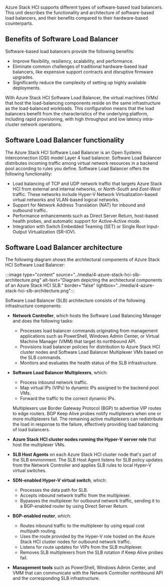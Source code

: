 Azure Stack HCI supports different types of software-based load balancers. This unit describes the functionality and architecture of software-based load balancers, and their benefits compared to their hardware-based counterparts.

## Benefits of Software Load Balancer

Software-based load balancers provide the following benefits:

- Improve flexibility, resiliency, scalability, and performance.
- Eliminate common challenges of traditional hardware-based load balancers, like expensive support contracts and disruptive firmware upgrades.
- Significantly reduce the complexity of setting up highly available deployments.

With Azure Stack HCI Software Load Balancer, the virtual machines (VMs) that host the load-balancing components reside on the same infrastructure as the load-balanced workloads. This configuration means that the load balancers benefit from the characteristics of the underlying platform, including rapid provisioning, with high throughput and low latency intra-cluster network operations.

## Software Load Balancer functionality

The Azure Stack HCI Software Load Balancer is an Open Systems Interconnection (OSI) model Layer 4 load balancer. Software Load Balancer distributes incoming traffic among virtual network resources in a backend pool according to rules you define. Software Load Balancer offers the following functionality:

- Load balancing of TCP and UDP network traffic that targets Azure Stack HCI from external and internal networks, or *North-South* and *East-West* traffic. These networks include Hyper-V Network Virtualization-based virtual networks and VLAN-based logical networks.
- Support for Network Address Translation (NAT) for inbound and outbound traffic.
- Performance enhancements such as Direct Server Return, host-based health probes, and automatic support for Active-Active mode.
- Integration with Switch Embedded Teaming (SET) or Single Root Input-Output Virtualization (SR-IOV).

## Software Load Balancer architecture

The following diagram shows the architectural components of Azure Stack HCI Software Load Balancer:

:::image type="content" source="../media/4-azure-stack-hci-slb-architecture.png" alt-text="Diagram depicting the architectural components of an Azure Stack HCI SLB." border="false" lightbox="../media/4-azure-stack-hci-slb-architecture.png":::

Software Load Balancer (SLB) architecture consists of the following infrastructure components:

- **Network Controller**, which hosts the Software Load Balancing Manager and does the following tasks:

  - Processes load balancer commands originating from management applications such as PowerShell, Windows Admin Center, or Virtual Machine Manager (VMM) that target its northbound API.
  - Provisions load balancer policies for distribution to Azure Stack HCI cluster nodes and Software Load Balancer Multiplexer VMs based on the SLB commands.
  - Monitors and evaluates the health status of the SLB infrastructure.

- **Software Load Balancer Multiplexers**, which:

  - Process inbound network traffic.
  - Map virtual IPs (VIPs) to dynamic IPs assigned to the backend pool VMs.
  - Forward the traffic to the correct dynamic IPs.

  Multiplexers use Border Gateway Protocol (BGP) to advertise VIP routes to edge routers. BGP Keep Alive probes notify multiplexers when one or more multiplexers fail. The remaining active multiplexers can redistribute the load in response to the failure, effectively providing load balancing of load balancers.

- **Azure Stack HCI cluster nodes running the Hyper-V server role** that host the multiplexer VMs.

- **SLB Host Agents** on each Azure Stack HCI cluster node that's part of the SLB environment. The SLB Host Agent listens for SLB policy updates from the Network Controller and applies SLB rules to local Hyper-V virtual switches.

- **SDN-enabled Hyper-V virtual switch**, which:

  - Processes the data path for SLB.
  - Accepts inbound network traffic from the multiplexer.
  - Bypasses the multiplexer for outbound network traffic, sending it to a BGP-enabled router by using Direct Server Return.

- **BGP-enabled router**, which:

  - Routes inbound traffic to the multiplexer by using equal cost multipath routing.
  - Uses the route provided by the Hyper-V role hosted on the Azure Stack HCI cluster nodes for outbound network traffic.
  - Listens for route updates for VIPs from the SLB multiplexer.
  - Removes SLB multiplexers from the SLB rotation if Keep Alive probes fail.

- **Management tools** such as PowerShell, Windows Admin Center, and VMM that can communicate with the Network Controller northbound API and the corresponding SLB infrastructure.

